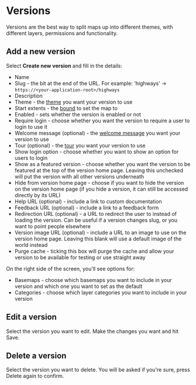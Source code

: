 # Versions

Versions are the best way to split maps up into different themes, with different layers, permissions and functionality.

## Add a new version

Select **Create new version** and fill in the details:

- Name
- Slug - the bit at the end of the URL. For example: 'highways' -> `https://<your-application-root>/highways`
- Description
- Theme - the [theme](../gui/themes.md) you want your version to use
- Start extents - the [bound](../gui/bounds.md) to set the map to
- Enabled - sets whether the version is enabled or not
- Require login - choose whether you want the version to require a user to login to use it
- Welcome message (optional) - the [welcome message](../gui/welcome-messages.md) you want your version to use
- Tour (optional) -  the [tour](../gui/tours.md) you want your version to use
- Show login option - choose whether you want to show an option for users to login
- Show as a featured version - choose whether you want the version to be featured at the top of the version home page. Leaving this unchecked will put the version with all other versions underneath
- Hide from version home page - choose if you want to hide the version on the version home page (if you hide a version, it can still be accessed directly by its URL)
- Help URL (optional) - include a link to custom documentation
- Feedback URL (optional) - include a link to a feedback form
- Redirection URL (optional) - a URL to redirect the user to instead of loading the version. Can be useful if a version changes slug, or you want to point people elsewhere
- Version image URL (optional) - include a URL to an image to use on the version home page. Leaving this blank will use a default image of the world instead
- Purge cache - ticking this box will purge the cache and allow your version to be available for testing or use straight away

On the right side of the screen, you'll see options for:

- Basemaps - choose which basemaps you want to include in your version and which one you want to set as the default
- Categories - choose which layer categories you want to include in your version


## Edit a version

Select the version you want to edit. Make the changes you want and hit Save.

## Delete a version

Select the version you want to delete. You will be asked if you're sure, press Delete again to confirm.